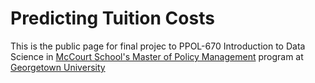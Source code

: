 # Predicting Tuition Costs

This is the public page for final projec to PPOL-670 Introduction to Data Science in [McCourt School's Master of Policy Management](https://mccourt.georgetown.edu/master-of-policy-management/) program at [Georgetown University](https://www.georgetown.edu/)